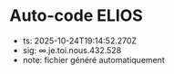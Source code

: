 # Auto-code ELIOS
- ts: 2025-10-24T19:14:52.270Z
- sig: ∞.je.toi.nous.432.528
- note: fichier généré automatiquement